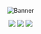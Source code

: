<p align="center">
  <img src="https://1.bp.blogspot.com/-lKJKpqe85y4/XVVYr9-WHRI/AAAAAAAAB9M/-h245-Fg-nYbZqvO0RV0tlfhxQ8sqvEawCLcBGAs/s1600/Sampler.gif" alt="Banner" />
</p>

<p align="center">
  <a href="https://twitter.com/yourhandle"><img src="https://img.shields.io/twitter/follow/yourhandle?color=0ff00&label=%40yourhandle&logo=twitter&logoColor=00ff00&style=for-the-badge"></a>
  <a href="https://github.com/sponsors/yourusername"><img src="https://img.shields.io/github/sponsors/Criss-Gill?color=00ff00&logoColor=00ff00&logo=github&style=for-the-badge"></a>
  <a href="https://github.com/yourusername"><img src="https://img.shields.io/github/followers/Criss-Gill?color=%2300ff00&logoColor=00ff00&logo=github&style=for-the-badge"></a>
</p>
